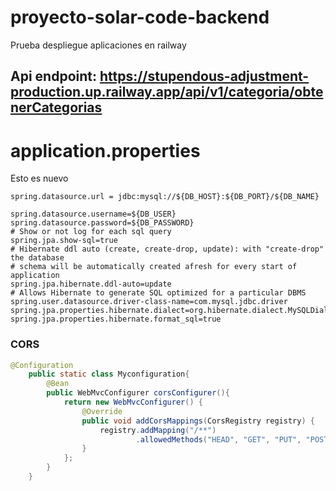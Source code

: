 # proyecto-solar-code-backend
Prueba despliegue aplicaciones en railway
## Api endpoint: https://stupendous-adjustment-production.up.railway.app/api/v1/categoria/obtenerCategorias

# application.properties
Esto es nuevo
```
spring.datasource.url = jdbc:mysql://${DB_HOST}:${DB_PORT}/${DB_NAME}

spring.datasource.username=${DB_USER}
spring.datasource.password=${DB_PASSWORD}
# Show or not log for each sql query
spring.jpa.show-sql=true
# Hibernate ddl auto (create, create-drop, update): with "create-drop" the database
# schema will be automatically created afresh for every start of application
spring.jpa.hibernate.ddl-auto=update
# Allows Hibernate to generate SQL optimized for a particular DBMS
spring.user.datasource.driver-class-name=com.mysql.jdbc.driver
spring.jpa.properties.hibernate.dialect=org.hibernate.dialect.MySQLDialect
spring.jpa.properties.hibernate.format_sql=true
```

### CORS

```Java
@Configuration
	public static class Myconfiguration{
		@Bean
		public WebMvcConfigurer corsConfigurer(){
			return new WebMvcConfigurer() {
				@Override
				public void addCorsMappings(CorsRegistry registry) {
					registry.addMapping("/**")
							.allowedMethods("HEAD", "GET", "PUT", "POST", "DELETE", "PATCH");
				}
			};
		}
	}
```
